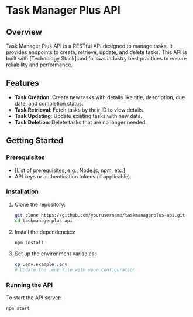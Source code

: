 # Task Manager Plus API

## Overview

Task Manager Plus API is a RESTful API designed to manage tasks. It provides endpoints to create, retrieve, update, and delete tasks. This API is built with [Technology Stack] and follows industry best practices to ensure reliability and performance.

## Features

- **Task Creation**: Create new tasks with details like title, description, due date, and completion status.
- **Task Retrieval**: Fetch tasks by their ID to view details.
- **Task Updating**: Update existing tasks with new data.
- **Task Deletion**: Delete tasks that are no longer needed.

## Getting Started

### Prerequisites

- [List of prerequisites, e.g., Node.js, npm, etc.]
- API keys or authentication tokens (if applicable).

### Installation

1. Clone the repository:

    ```bash
    git clone https://github.com/yourusername/taskmanagerplus-api.git
    cd taskmanagerplus-api
    ```

2. Install the dependencies:

    ```bash
    npm install
    ```

3. Set up the environment variables:

    ```bash
    cp .env.example .env
    # Update the .env file with your configuration
    ```

### Running the API

To start the API server:

```bash
npm start
